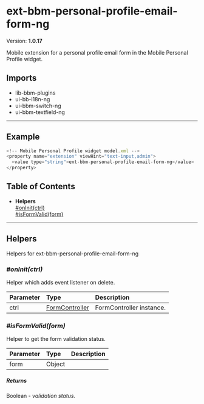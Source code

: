 # ext-bbm-personal-profile-email-form-ng


Version: **1.0.17**

Mobile extension for a personal profile email form in the Mobile Personal Profile widget.

## Imports

* lib-bbm-plugins
* ui-bb-i18n-ng
* ui-bbm-switch-ng
* ui-bbm-textfield-ng

---

## Example

```javascript
<!-- Mobile Personal Profile widget model.xml -->
<property name="extension" viewHint="text-input,admin">
  <value type="string">ext-bbm-personal-profile-email-form-ng</value>
</property>
```

## Table of Contents
- **Helpers**<br/>    <a href="#Helpers_onInit">#onInit(ctrl)</a><br/>    <a href="#Helpers_isFormValid">#isFormValid(form)</a><br/>

---

## Helpers

Helpers for ext-bbm-personal-profile-email-form-ng

### <a name="Helpers_onInit"></a>*#onInit(ctrl)*

Helper which adds event listener on delete.

| Parameter | Type | Description |
| :-- | :-- | :-- |
| ctrl | [FormController](widget-bbm-personal-profile-ng.html#FormController) | FormController instance. |

### <a name="Helpers_isFormValid"></a>*#isFormValid(form)*

Helper to get the form validation status.

| Parameter | Type | Description |
| :-- | :-- | :-- |
| form | Object |  |

##### Returns

Boolean - *validation status.*

